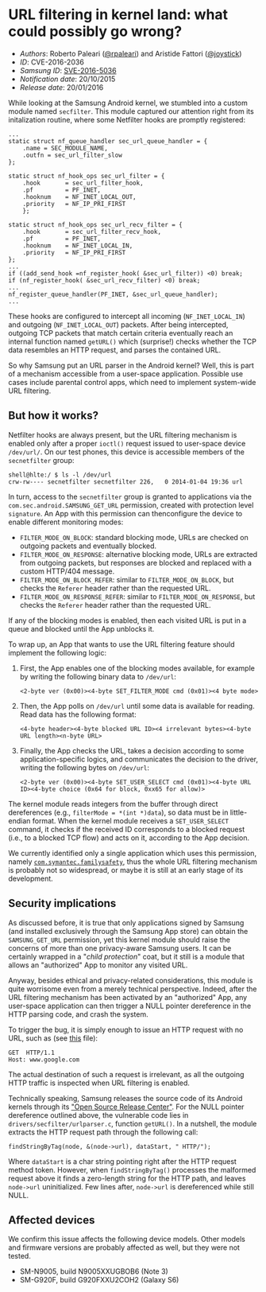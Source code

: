 # URL filtering in kernel land: what could possibly go wrong? #

* _Authors_: Roberto Paleari ([@rpaleari](https://twitter.com/rpaleari)) and Aristide Fattori ([@joystick](https://twitter.com/joystick))
* _ID_: CVE-2016-2036
* _Samsung ID_: [SVE-2016-5036](http://security.samsungmobile.com/smrupdate.html#SMR-FEB-2016)
* _Notification date_: 20/10/2015
* _Release date_: 20/01/2016

While looking at the Samsung Android kernel, we stumbled into a custom module
named `secfilter`. This module captured our attention right from its
initalization routine, where some Netfilter hooks are promptly registered:

	...
	static struct nf_queue_handler sec_url_queue_handler = {
		.name = SEC_MODULE_NAME,
		.outfn = sec_url_filter_slow
	};

	static struct nf_hook_ops sec_url_filter = {
		.hook       = sec_url_filter_hook,
		.pf         = PF_INET,
		.hooknum    = NF_INET_LOCAL_OUT,
		.priority   = NF_IP_PRI_FIRST
		};

	static struct nf_hook_ops sec_url_recv_filter = {
		.hook       = sec_url_filter_recv_hook,
		.pf         = PF_INET,
		.hooknum    = NF_INET_LOCAL_IN,
		.priority   = NF_IP_PRI_FIRST
	};
	...
	if ((add_send_hook =nf_register_hook( &sec_url_filter)) <0) break;
	if (nf_register_hook( &sec_url_recv_filter) <0) break;
	...
	nf_register_queue_handler(PF_INET, &sec_url_queue_handler);
	...


These hooks are configured to intercept all incoming (`NF_INET_LOCAL_IN`) and
outgoing (`NF_INET_LOCAL_OUT`) packets. After being intercepted, outgoing TCP
packets that match certain criteria eventually reach an internal function named
`getURL()` which (surprise!) checks whether the TCP data resembles an HTTP
request, and parses the contained URL.

So why Samsung put an URL parser in the Android kernel? Well, this is part of a
mechanism accessible from a user-space application. Possible use cases include
parental control apps, which need to implement system-wide URL filtering.

## But how it works? ##

Netfilter hooks are always present, but the URL filtering mechanism is enabled
only after a proper `ioctl()` request issued to user-space device
`/dev/url/`. On our test phones, this device is accessible members of the
`secnetfilter` group:

	shell@hlte:/ $ ls -l /dev/url
	crw-rw---- secnetfilter secnetfilter 226,   0 2014-01-04 19:36 url

In turn, access to the `secnetfilter` group is granted to applications via the
`com.sec.android.SAMSUNG_GET_URL` permission, created with protection level
`signature`. An App with this permission can thenconfigure the device to enable
different monitoring modes:

* `FILTER_MODE_ON_BLOCK`: standard blocking mode, URLs are checked on outgoing
  packets and eventually blocked.
* `FILTER_MODE_ON_RESPONSE`: alternative blocking mode, URLs are extracted from
  outgoing packets, but responses are blocked and replaced with a custom
  HTTP/404 message.
* `FILTER_MODE_ON_BLOCK_REFER`: similar to `FILTER_MODE_ON_BLOCK`, but checks
  the `Referer` header rather than the requested URL.
* `FILTER_MODE_ON_RESPONSE_REFER`: similar to `FILTER_MODE_ON_RESPONSE`, but
  checks the `Referer` header rather than the requested URL.

If any of the blocking modes is enabled, then each visited URL is put in a
queue and blocked until the App unblocks it.

To wrap up, an App that wants to use the URL filtering feature should implement
the following logic:

1. First, the App enables one of the blocking modes available, for example by
   writing the following binary data to `/dev/url`:

	`<2-byte ver (0x00)><4-byte SET_FILTER_MODE cmd (0x01)><4 byte mode>`

2. Then, the App polls on `/dev/url` until some data is available for
   reading. Read data has the following format:

	`<4-byte header><4-byte blocked URL ID><4 irrelevant bytes><4-byte URL length><n-byte URL>`

3. Finally, the App checks the URL, takes a decision according to some
   application-specific logics, and communicates the decision to the driver,
   writing the following bytes on `/dev/url`:

	`<2-byte ver (0x00)><4-byte SET_USER_SELECT cmd (0x01)><4-byte URL ID><4-byte choice (0x64 for block, 0xx65 for allow)>`

The kernel module reads integers from the buffer through direct dereferences
(e.g., `filterMode = *(int *)data`), so data must be in little-endian
format. When the kernel module receives a `SET_USER_SELECT` command, it checks
if the received ID corresponds to a blocked request (i.e., to a blocked TCP
flow) and acts on it, according to the App decision.

We currently identified only a single application which uses this permission,
namely
[`com.symantec.familysafety`](https://play.google.com/store/apps/details?id=com.symantec.familysafety),
thus the whole URL filtering mechanism is probably not so widespread, or maybe
it is still at an early stage of its development.

## Security implications ##

As discussed before, it is true that only applications signed by Samsung (and
installed exclusively through the Samsung App store) can obtain the
`SAMSUNG_GET_URL` permission, yet this kernel module should raise the concerns
of more than one privacy-aware Samsung users. It can be certainly wrapped in a
"_child protection_" coat, but it still is a module that allows an "authorized"
App to monitor any visited URL.

Anyway, besides ethical and privacy-related considerations, this module is
quite worrisome even from a merely technical perspective. Indeed, after the URL
filtering mechanism has been activated by an "authorized" App, any user-space
application can then trigger a NULL pointer dereference in the HTTP parsing
code, and crash the system.

To trigger the bug, it is simply enough to issue an HTTP request with no URL,
such as (see [this](secnetfilter-crash1.txt) file):

	GET  HTTP/1.1
	Host: www.google.com

The actual destination of such a request is irrelevant, as all the outgoing
HTTP traffic is inspected when URL filtering is enabled.

Technically speaking, Samsung releases the source code of its Android kernels
through its ["Open Source Release Center"](http://opensource.samsung.com/). For
the NULL pointer dereference outlined above, the vulnerable code lies in
`drivers/secfilter/urlparser.c`, function `getURL()`. In a nutshell, the module
extracts the HTTP request path through the following call:

	findStringByTag(node, &(node->url), dataStart, " HTTP/");

Where `dataStart` is a char string pointing right after the HTTP request method
token. However, when `findStringByTag()` processes the malformed request above
it finds a zero-length string for the HTTP path, and leaves `node->url`
uninitialized. Few lines after, `node->url` is dereferenced while still NULL.

## Affected devices ##

We confirm this issue affects the following device models. Other models and
firmware versions are probably affected as well, but they were not tested.

* SM-N9005, build N9005XXUGBOB6 (Note 3)
* SM-G920F, build G920FXXU2COH2 (Galaxy S6)
